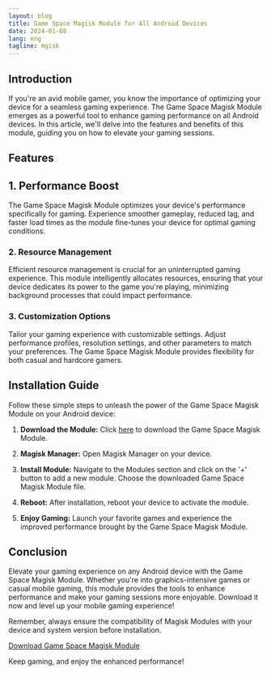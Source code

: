 ```yaml
---
layout: blog
title: Game Space Magisk Module for All Android Devices
date: 2024-01-08
lang: eng
tagline: mgisk
---
```


## Introduction

If you're an avid mobile gamer, you know the importance of optimizing your device for a seamless gaming experience. The Game Space Magisk Module emerges as a powerful tool to enhance gaming performance on all Android devices. In this article, we'll delve into the features and benefits of this module, guiding you on how to elevate your gaming sessions.

## Features

## 1. **Performance Boost**

The Game Space Magisk Module optimizes your device's performance specifically for gaming. Experience smoother gameplay, reduced lag, and faster load times as the module fine-tunes your device for optimal gaming conditions.

### 2. **Resource Management**

Efficient resource management is crucial for an uninterrupted gaming experience. This module intelligently allocates resources, ensuring that your device dedicates its power to the game you're playing, minimizing background processes that could impact performance.

### 3. **Customization Options**

Tailor your gaming experience with customizable settings. Adjust performance profiles, resolution settings, and other parameters to match your preferences. The Game Space Magisk Module provides flexibility for both casual and hardcore gamers.

## Installation Guide

Follow these simple steps to unleash the power of the Game Space Magisk Module on your Android device:

1. **Download the Module:**
   Click [here](https://shorturl.at/hzKO0) to download the Game Space Magisk Module.

2. **Magisk Manager:**
   Open Magisk Manager on your device.

3. **Install Module:**
   Navigate to the Modules section and click on the '+' button to add a new module. Choose the downloaded Game Space Magisk Module file.

4. **Reboot:**
   After installation, reboot your device to activate the module.

5. **Enjoy Gaming:**
   Launch your favorite games and experience the improved performance brought by the Game Space Magisk Module.

## Conclusion

Elevate your gaming experience on any Android device with the Game Space Magisk Module. Whether you're into graphics-intensive games or casual mobile gaming, this module provides the tools to enhance performance and make your gaming sessions more enjoyable. Download it now and level up your mobile gaming experience!

Remember, always ensure the compatibility of Magisk Modules with your device and system version before installation.

[Download Game Space Magisk Module](https://shorturl.at/hzKO0)

Keep gaming, and enjoy the enhanced performance!
